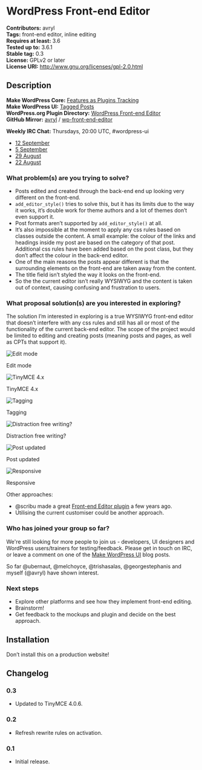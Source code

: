 # WordPress Front-end Editor

**Contributors:** avryl  
**Tags:** front-end editor, inline editing  
**Requires at least:** 3.6  
**Tested up to:** 3.6.1  
**Stable tag:** 0.3  
**License:** GPLv2 or later  
**License URI:** http://www.gnu.org/licenses/gpl-2.0.html

## Description

**Make WordPress Core:** [Features as Plugins Tracking](http://make.wordpress.org/core/features-as-plugins/)  
**Make WordPress UI:** [Tagged Posts](http://make.wordpress.org/ui/tag/front-end-editor/)  
**WordPress.org Plugin Directory:** [WordPress Front-end Editor](http://wordpress.org/plugins/wp-front-end-editor/)  
**GitHub Mirror:** [avryl](https://github.com/avryl) / [wp-front-end-editor](https://github.com/avryl/wp-front-end-editor)

**Weekly IRC Chat:** Thursdays, 20:00 UTC, #wordpress-ui

* [12 September](http://irclogs.wordpress.org/chanlog.php?channel=wordpress-ui&day=2013-09-12&sort=asc#m119703)
* [5 September](http://irclogs.wordpress.org/chanlog.php?channel=wordpress-ui&day=2013-09-05&sort=asc#m117455)
* [29 August](http://irclogs.wordpress.org/chanlog.php?channel=wordpress-ui&day=2013-08-29&sort=asc#m115415)
* [22 August](http://irclogs.wordpress.org/chanlog.php?channel=wordpress-ui&day=2013-08-22&sort=asc#m113119)

### What problem(s) are you trying to solve?

* Posts edited and created through the back-end end up looking very different on the front-end.
* `add_editor_style()` tries to solve this, but it has its limits due to the way it works, it’s double work for theme authors and a lot of themes don’t even support it.
* Post formats aren’t supported by `add_editor_style()` at all.
* It’s also impossible at the moment to apply any css rules based on classes outside the content. A small example: the colour of the links and headings inside my post are based on the category of that post. Additional css rules have been added based on the post class, but they don’t affect the colour in the back-end editor.
* One of the main reasons the posts appear different is that the surrounding elements on the front-end are taken away from the content.
* The title field isn’t styled the way it looks on the front-end.
* So the the current editor isn’t really WYSIWYG and the content is taken out of context, causing confusing and frustration to users.

### What proposal solution(s) are you interested in exploring?

The solution I’m interested in exploring is a true WYSIWYG front-end editor that doesn’t interfere with any css rules and still has all or most of the functionality of the current back-end editor. The scope of the project would be limited to editing and creating posts (meaning posts and pages, as well as CPTs that support it).

![Edit mode](http://make.wordpress.org/ui/files/2013/09/fee-11-1024x640.png)

Edit mode

![TinyMCE 4.x](http://make.wordpress.org/ui/files/2013/09/fee-2-1024x640.png)

TinyMCE 4.x

![Tagging](http://make.wordpress.org/ui/files/2013/09/fee-3-1024x640.png)

Tagging

![Distraction free writing?](http://make.wordpress.org/ui/files/2013/09/fee-4-1024x640.png)

Distraction free writing?

![Post updated](http://make.wordpress.org/ui/files/2013/09/fee-5-1024x640.png)

Post updated

![Responsive](http://make.wordpress.org/ui/files/2013/09/fee-62-1024x640.png)

Responsive

Other approaches:

* @scribu made a great [Front-end Editor plugin](http://wordpress.org/plugins/front-end-editor/) a few years ago.
* Utilising the current customiser could be another approach.

### Who has joined your group so far?

We're still looking for more people to join us - developers, UI designers and WordPress users/trainers for testing/feedback. Please get in touch on IRC, or leave a comment on one of the [Make WordPress UI](http://make.wordpress.org/ui/tag/front-end-editor/) blog posts.

So far @ubernaut, @melchoyce, @trishasalas, @georgestephanis and myself (@avryl) have shown interest.

### Next steps

* Explore other platforms and see how they implement front-end editing.
* Brainstorm!
* Get feedback to the mockups and plugin and decide on the best approach.

## Installation

Don’t install this on a production website!

## Changelog

### 0.3

* Updated to TinyMCE 4.0.6.

### 0.2

* Refresh rewrite rules on activation.

### 0.1

* Initial release.
